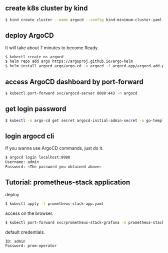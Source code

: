 ## create k8s cluster by kind

```sh
$ kind create cluster --name argocd --config kind-minimum-cluster.yaml
```

## deploy ArgoCD

It will take about 7 minutes to become Ready.

```sh
$ kubectl create ns argocd
$ helm repo add argo https://argoproj.github.io/argo-helm
$ helm install argocd argo/argo-cd -n argocd -f argocd-app/argocd-add-plugin-values.yaml
```

## access ArgoCD dashboard by port-forward

```sh
$ kubectl port-forward svc/argocd-server 8080:443 -n argocd
```

## get login password

```sh
$ kubectl -n argo-cd get secret argocd-initial-admin-secret -o go-template="{{.data.password | base64decode }}"
```

## login argocd cli

If you wanna use ArgoCD commands, just do it.

```sh
$ argocd login localhost:8080
Username: admin
Password: <The password you obtained above>
```

## Tutorial: prometheus-stack application

deploy

```sh
$ kubectl apply -f prometheus-stack-app.yaml
```

access on the browser.

```sh
$ kubectl port-forward svc/prometheus-stack-grafana -n prometheus-stack 18080:80
```

default credentials.

```
ID: admin
Password: prom-operator
```
